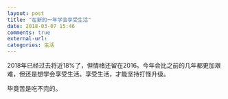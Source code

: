 ```yaml
---
layout: post
title: "在新的一年学会享受生活"
date: 2018-03-07 15:46
comments: true
external-url:
categories: 生活
---
```


2018年已经过去将近18%了，但情绪还留在2016。今年会比之前的几年都更加艰难，但还是想学会享受生活。享受生活，才能坚持打怪升级。

毕竟苦是吃不完的。
